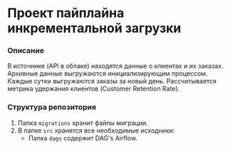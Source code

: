 # Проект пайплайна инкрементальной загрузки

### Описание
В источнике (API в облаке) находятся данные о клиентах и их заказах. Архивные данные выгружаются инициализирующим процессом. Каждые сутки выгружаются заказы за новый день. Рассчитывается метрика удержания клиентов (Customer Retention Rate).

### Структура репозитория
1. Папка `migrations` хранит файлы миграции.
2. В папке `src` хранятся все необходимые исходники: 
    * Папка `dags` содержит DAG's Airflow.


